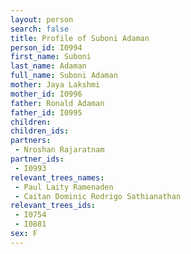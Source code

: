 ```yaml
---
layout: person
search: false
title: Profile of Suboni Adaman
person_id: I0994
first_name: Suboni
last_name: Adaman
full_name: Suboni Adaman
mother: Jaya Lakshmi
mother_id: I0996
father: Ronald Adaman
father_id: I0995
children:
children_ids:
partners:
 - Nroshan Rajaratnam
partner_ids:
 - I0993
relevant_trees_names:
 - Paul Laity Ramenaden
 - Caitan Dominic Rodrigo Sathianathan
relevant_trees_ids:
 - I0754
 - I0881
sex: F
---
```


